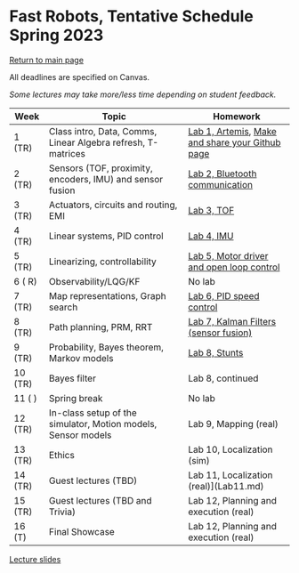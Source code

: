 # Fast Robots, Tentative Schedule Spring 2023
[Return to main page](index.md)

All deadlines are specified on Canvas.

*Some lectures may take more/less time depending on student feedback.*


| Week    | Topic                                                                | Homework                                                                                   |
| ------- | -------------------------------------------------------------------- | ------------------------------------------------------------------------------------------ |
| 1  (TR) | Class intro, Data, Comms, Linear Algebra refresh, T-matrices         | [Lab 1, Artemis](Lab1.md), [Make and share your Github page ](./tutorials/webpage_help.md) |
| 2  (TR) | Sensors (TOF, proximity, encoders, IMU) and sensor fusion            | [Lab 2, Bluetooth communication](Lab2.md)                                                  |
| 3  (TR) | Actuators, circuits and routing, EMI                                 | [Lab 3, TOF](Lab3.md)                                                           | 
| 4  (TR) | Linear systems, PID control                                          | [Lab 4, IMU](Lab4.md)                                                           |
| 5  (TR) | Linearizing, controllability                                         | [Lab 5, Motor driver and open loop control](Lab5.md)                            |
| 6  ( R) | Observability/LQG/KF                                                 | No lab                                                                          |
| 7  (TR) | Map representations, Graph search                                    | [Lab 6, PID speed control](Lab6.md)                                             |
| 8  (TR) | Path planning, PRM, RRT                                              | [Lab 7, Kalman Filters (sensor fusion)](Lab7.md)                                |
| 9  (TR) | Probability, Bayes theorem, Markov models                            | [Lab 8, Stunts](Lab8.md)                                                        |
| 10 (TR) | Bayes filter                                                         | Lab 8, continued                                                                |
| 11 (  ) | Spring break                                                         | No lab                                                                          |
| 12 (TR) | In-class setup of the simulator, Motion models, Sensor models        | Lab 9, Mapping (real)                                                           |
| 13 (TR) | Ethics                                                               | Lab 10, Localization (sim)                                                      |
| 14 (TR) | Guest lectures (TBD)                                                 | Lab 11, Localization (real)](Lab11.md)                                         |
| 15 (TR) | Guest lectures (TBD and Trivia)                                      | Lab 12, Planning and execution (real)                                          |
| 16 (T)  | Final Showcase                                                       | Lab 12, Planning and execution (real)                                          |


[Lecture slides](lectures/Readme.md)
